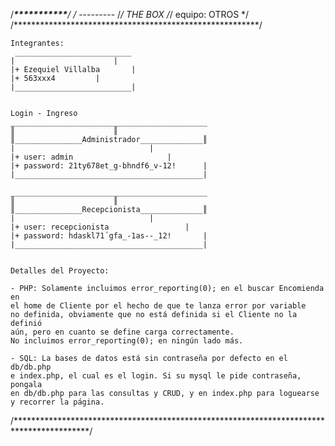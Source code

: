 /**********************_***********_*********************/
/*	---------     /_/ THE BOX /_/ 	equipo: OTROS	*/
/********************************************************/


	Integrantes:
	 __________________________
	|	                   |		
	|+ Ezequiel Villalba	   |		
	|+ 563xxx4		   |		
	|__________________________|		


	Login - Ingreso
	____________________________________________
	║			   		   ║
	║_______________Administrador______________║
	|	                   		   |
	|+ user: admin	   		           |
	|+ password: 21ty678et_g-bhndf6_v-12!	   |
	|__________________________________________|

	____________________________________________
	║			   		   ║
	║_______________Recepcionista______________║
	|	                   		   |
	|+ user: recepcionista	   	    	   |
	|+ password: hdaskl71´gfa_-1as--_12!	   |
	|__________________________________________|


	Detalles del Proyecto:

	- PHP: Solamente incluimos error_reporting(0); en el buscar Encomienda en
	el home de Cliente por el hecho de que te lanza error por variable
	no definida, obviamente que no está definida si el Cliente no la definió
	aún, pero en cuanto se define carga correctamente.
	No incluimos error_reporting(0); en ningún lado más.
	
	- SQL: La bases de datos está sin contraseña por defecto en el db/db.php 
	e index.php, el cual es el login. Si su mysql le pide contraseña, pongala
	en db/db.php para las consultas y CRUD, y en index.php para loguearse
	y recorrer la página.

/*****************************************************************************************/
